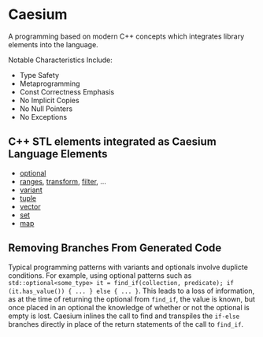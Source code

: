 # Caesium

A programming based on modern C++ concepts which integrates library elements into the language.

Notable Characteristics Include:
- Type Safety
- Metaprogramming
- Const Correctness Emphasis
- No Implicit Copies
- No Null Pointers
- No Exceptions

## C++ STL elements integrated as Caesium Language Elements
- [optional](https://en.cppreference.com/w/cpp/utility/optional)
- [ranges](https://en.cppreference.com/w/cpp/ranges), [transform](https://en.cppreference.com/w/cpp/ranges/transform_view), [filter](https://en.cppreference.com/w/cpp/ranges/filter_view), ...
- [variant](https://en.cppreference.com/w/cpp/utility/variant)
- [tuple](https://en.cppreference.com/w/cpp/utility/tuple)
- [vector](https://en.cppreference.com/w/cpp/container/vector)
- [set](https://en.cppreference.com/w/cpp/container/unordered_set)
- [map](https://en.cppreference.com/w/cpp/container/unordered_map)

## Removing Branches From Generated Code

Typical programming patterns with variants and optionals involve duplicte conditions.
For example, using optional patterns such as `std::optional<some_type> it = find_if(collection, predicate); if (it.has_value()) { ... } else { ... }`.
This leads to a loss of information, as at the time of returning the optional from `find_if`, the value is known, but once placed in an optional the knowledge of whether or not the optional is empty is lost.
Caesium inlines the call to find and transpiles the `if-else` branches directly in place of the return statements of the call to `find_if`.
